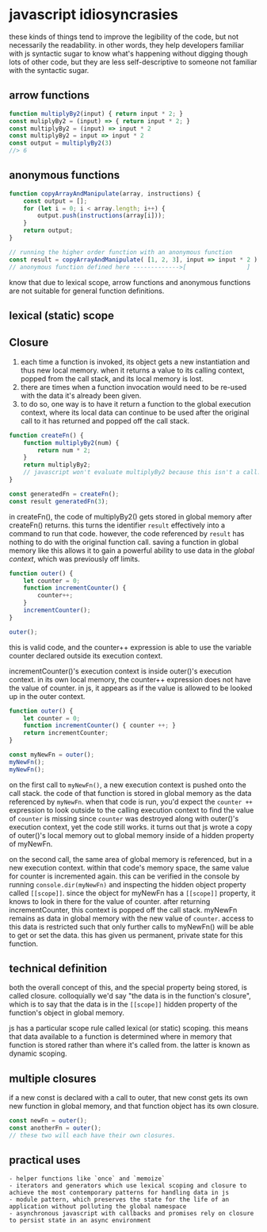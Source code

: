 # javascript idiosyncrasies

these kinds of things tend to improve the legibility of the code, but not necessarily the readability. in other words, they help developers familiar with js syntactic sugar to know what's happening without digging though lots of other code, but they are less self-descriptive to someone not familiar with the syntactic sugar.

## arrow functions

```javascript
function multiplyBy2(input) { return input * 2; }
const muliplyBy2 = (input) => { return input * 2; }
const multiplyBy2 = (input) => input * 2
const multiplyBy2 = input => input * 2
const output = multiplyBy2(3)
//> 6
```

## anonymous functions

```javascript
function copyArrayAndManipulate(array, instructions) {
	const output = [];
	for (let i = 0; i < array.length; i++) {
		output.push(instructions(array[i]));
	}
	return output;
}

// running the higher order function with an anonymous function
const result = copyArrayAndManipulate( [1, 2, 3], input => input * 2 );
// anonymous function defined here ------------->[                 ]
```

know that due to lexical scope, arrow functions and anonymous functions are not suitable for general function definitions.

## lexical (static) scope



## Closure

1. each time a function is invoked, its object gets a new instantiation and thus new local memory. when it returns a value to its calling context, popped from the call stack, and its local memory is lost.
2. there are times when a function invocation would need to be re-used with the data it's already been given.
3. to do so, one way is to have it return a function to the global execution context, where its local data can continue to be used after the original call to it has returned and popped off the call stack.

```javascript
function createFn() {
	function multiplyBy2(num) {
		return num * 2;
	}
	return multiplyBy2;
	// javascript won't evaluate multiplyBy2 because this isn't a call. a call to be evaluated would have parens.
}

const generatedFn = createFn();
const result generatedFn(3);
```

in createFn(), the code of multiplyBy2() gets stored in global memory after createFn() returns. this turns the identifier `result` effectively into a command to run that code. however, the code referenced by `result` has nothing to do with the original function call. saving a function in global memory like this allows it to gain a powerful ability to use data in the *global context*, which was previously off limits.

```javascript
function outer() {
	let counter = 0;
	function incrementCounter() {
		counter++;
	}
	incrementCounter();
}

outer();
```

this is valid code, and the counter++ expression is able to use the variable counter declared outside its execution context.

incrementCounter()'s execution context is inside outer()'s execution context. in its own local memory, the counter++ expression does not have the value of counter. in js, it appears as if the value is allowed to be looked up in the outer context.

```javascript
function outer() {
	let counter = 0;
	function incrementCounter() { counter ++; }
	return incrementCounter;
}

const myNewFn = outer();
myNewFn();
myNewFn();
```

on the first call to `myNewFn()`, a new execution context is pushed onto the call stack. the code of that function is stored in global memory as the data referenced by `myNewFn`. when that code is run, you'd expect the `counter ++` expression to look outside to the calling execution context to find the value of `counter` is missing since `counter` was destroyed along with outer()'s execution context, yet the code still works. it turns out that js wrote a copy of outer()'s local memory out to global memory inside of a hidden property of myNewFn. 

on the second call, the same area of global memory is referenced, but in a new execution context. within that code's memory space, the same value for counter is incremented again. this can be verified in the console by running `console.dir(myNewFn)` and inspecting the hidden object property called `[[scope]]`. since the object for myNewFn has a `[[scope]]` property, it knows to look in there for the value of counter. after returning incrementCounter, this context is popped off the call stack. myNewFn remains as data in global memory with the new value of `counter`. access to this data is restricted such that only further calls to myNewFn() will be able to get or set the data. this has given us permanent, private state for this function.

## technical definition

both the overall concept of this, and the special property being stored, is called closure. colloquially we'd say "the data is in the function's closure", which is to say that the data is in the `[[scope]]` hidden property of the function's object in global memory.

js has a particular scope rule called lexical (or static) scoping. this means that data available to a function is determined where in memory that function is stored rather than where it's called from. the latter is known as dynamic scoping.

## multiple closures

if a new const is declared with a call to outer, that new const gets its own new function in global memory, and that function object has its own closure.

```javascript
const newFn = outer();
const anotherFn = outer();
// these two will each have their own closures.
```

## practical uses

	- helper functions like `once` and `memoize`
	- iterators and generators which use lexical scoping and closure to achieve the most contemporary patterns for handling data in js
	- module pattern, which preserves the state for the life of an application without polluting the global namespace
	- asynchronous javascript with callbacks and promises rely on closure to persist state in an async environment


